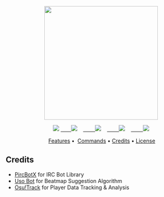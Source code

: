 <p align="center">
    <a href="#!">
        <img src="https://i.imgur.com/HpUdi8t.png" height="300">
    </a>
</p>
<p align="center">
    <a href="https://circleci.com/gh/hykilpikonna/HyOsuIRCBot">
        <img src="https://circleci.com/gh/hykilpikonna/HyOsuIRCBot.svg?style=shield&circle-token=62fa0e3b9d4ac062f2d024bb9dedcbf036004c5d" /></a>
    <a href="#features">
        <img src="https://img.shields.io/badge/Features-功能-01D282.svg" /></a>
    <a href="./commands.md">
        <img src="https://img.shields.io/badge/Commands-指令-02B5A1.svg"></a>
    <a href="#credits">
        <img src="https://img.shields.io/badge/Credits-功劳-039DBA.svg"></a>
    <a href="#licence">
        <img src="https://img.shields.io/badge/License-许可-0577E5.svg"></a>
</p>

<p align="center">
  <a href="#features">Features</a> •
  <a href="./commands.md">Commands</a> •
  <a href="#credits">Credits</a> •
  <a href="#license">License</a>
</p>

Credits
--------

* [PircBotX](https://github.com/pircbotx/pircbotx) for IRC Bot Library
* [Uso Bot](https://github.com/Renondedju/Uso_Bot_V2.0) for Beatmap Suggestion Algorithm 
* [Osu!Track](https://ameobea.me/osutrack/) for Player Data Tracking & Analysis
